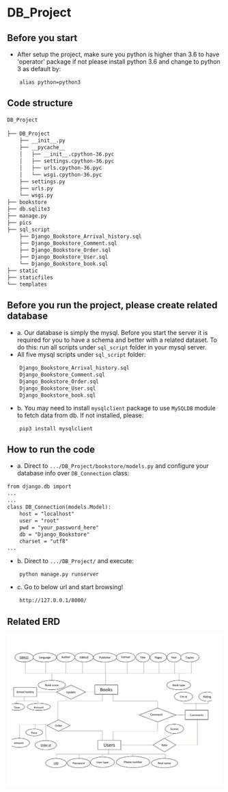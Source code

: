 # DB_Project
## Before you start ##
- After setup the project, make sure you python is higher than 3.6 to have 'operator' package if not please install python 3.6 and change to python 3 as default by:
```
    alias python=python3
```
## Code structure ##
```
DB_Project

├── DB_Project
    ├── __init__.py
    ├── __pycache__
    │   ├── __init__.cpython-36.pyc
    │   ├── settings.cpython-36.pyc
    │   ├── urls.cpython-36.pyc
    │   └── wsgi.cpython-36.pyc
    ├── settings.py
    ├── urls.py
    └── wsgi.py
├── bookstore
├── db.sqlite3
├── manage.py
├── pics
├── sql_script
    ├── Django_Bookstore_Arrival_history.sql
    ├── Django_Bookstore_Comment.sql
    ├── Django_Bookstore_Order.sql
    ├── Django_Bookstore_User.sql
    └── Django_Bookstore_book.sql
├── static
├── staticfiles
└── templates
```

## Before you run the project, please create related database ##
- a. Our database is simply the mysql. Before you start the server it is required for you to have a schema and better with a related dataset. To do this: run all scripts under ```sql_script``` folder in your mysql server.
- All five mysql scripts under ```sql_script``` folder:
```
    Django_Bookstore_Arrival_history.sql
    Django_Bookstore_Comment.sql
    Django_Bookstore_Order.sql
    Django_Bookstore_User.sql
    Django_Bookstore_book.sql
```
- b. You may need to install ```mysqlclient``` package to use ```MySQLDB``` module to fetch data from db. If not installed, please:
```
    pip3 install mysqlclient
```

## How to run the code ##
- a. Direct to ```.../DB_Project/bookstore/models.py``` and configure your database info over ```DB_Connection``` class:
```
from django.db import 
...
...
class DB_Connection(models.Model):
    host = "localhost"
    user = "root"
    pwd = "your_password_here"
    db = "Django_Bookstore"
    charset = "utf8"
...
```
- b. Direct to ```.../DB_Project/``` and execute:

```
    python manage.py runserver
```
- c. Go to below url and start browsing!

```
    http://127.0.0.1/8000/
```
## Related ERD ##
<p align="center">
<img src="https://github.com/Joe627487136/DB_Project/blob/master/pics/ERD.png" width="800" align="center">
</p>
